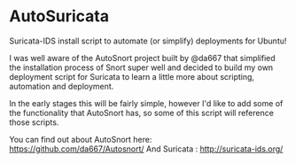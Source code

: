 AutoSuricata
============

Suricata-IDS install script to automate (or simplify) deployments for Ubuntu!

I was well aware of the AutoSnort project built by @da667 that simplified the installation process of Snort super well and decided to build my own deployment script for Suricata to learn a little more about scripting, automation and deployment.

In the early stages this will be fairly simple, however I'd like to add some of the functionality that AutoSnort has, so some of this script will reference those scripts.

You can find out about AutoSnort here: https://github.com/da667/Autosnort/
And Suricata : http://suricata-ids.org/

 


